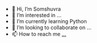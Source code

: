 - 👋 Hi, I’m Somshuvra
- 👀 I’m interested in ...
- 🌱 I’m currently learning Python
- 💞️ I’m looking to collaborate on ...
- 📫 How to reach me [...](https://www.linkedin.com/in/somshuvra-bandyopadhyay-2792041b4/)

<!---
Somshuvra22/Somshuvra22 is a ✨ special ✨ repository because its `README.md` (this file) appears on your GitHub profile.
You can click the Preview link to take a look at your changes.
--->
